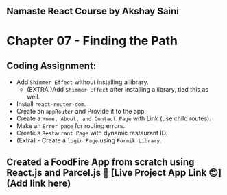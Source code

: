 ## Namaste React Course by Akshay Saini
# Chapter 07 - Finding the Path


## Coding Assignment:
- Add `Shimmer Effect` without installing a library.
  - (EXTRA )Add `Shimmer Effect` after installing a library, tied this as well.
- Install `react-router-dom`.
- Create an `appRouter` and Provide it to the app.
- Create a `Home, About, and Contact Page` with Link (use child routes).
- Make an `Error page` for routing errors.
- Create a `Restaurant Page` with dynamic restaurant ID.
- (Extra) - Create a `login Page` using `Formik Library`.


## Created a FoodFire App from scratch using React.js and Parcel.js 🚀 [Live Project App Link 😍](Add link here)
